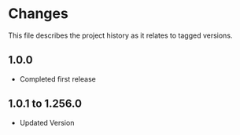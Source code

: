 # Changes
This file describes the project history as it relates to tagged versions.

## 1.0.0
- Completed first release

## 1.0.1 to 1.256.0
- Updated Version
